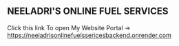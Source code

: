 ## NEELADRI'S ONLINE FUEL SERVICES
Click this link To open My Website Portal -> https://neeladrisonlinefuelssericesbackend.onrender.com



